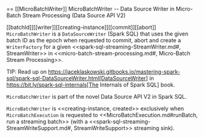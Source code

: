 == [[MicroBatchWriter]] MicroBatchWriter -- Data Source Writer in Micro-Batch Stream Processing (Data Source API V2)

[[batchId]][[writer]][[creating-instance]][[commit]][[abort]]
`MicroBatchWriter` is a `DataSourceWriter` (Spark SQL) that uses the given batch ID as the epoch when requested to commit, abort and create a `WriterFactory` for a given <<spark-sql-streaming-StreamWriter.md#, StreamWriter>> in <<micro-batch-stream-processing.md#, Micro-Batch Stream Processing>>.

TIP: Read up on https://jaceklaskowski.gitbooks.io/mastering-spark-sql/spark-sql-DataSourceWriter.html[DataSourceWriter] in https://bit.ly/spark-sql-internals[The Internals of Spark SQL] book.

`MicroBatchWriter` is part of the novel Data Source API V2 in Spark SQL.

`MicroBatchWriter` is <<creating-instance, created>> exclusively when `MicroBatchExecution` is requested to <<MicroBatchExecution.md#runBatch, run a streaming batch>> (with a <<spark-sql-streaming-StreamWriteSupport.md#, StreamWriteSupport>> streaming sink).
